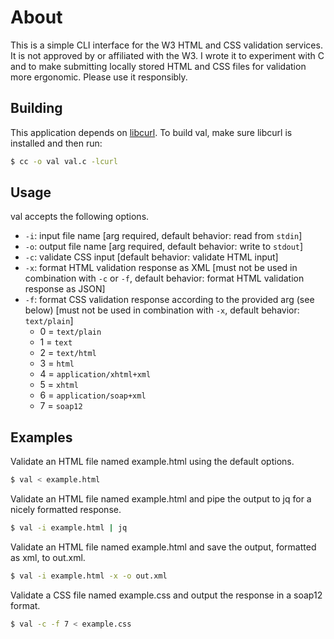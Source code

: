 # About
This is a simple CLI interface for the W3 HTML and CSS validation services. It is not approved by or affiliated with the W3. I wrote it to experiment with C and to make submitting locally stored HTML and CSS files for validation more ergonomic. Please use it responsibly.

## Building
This application depends on [libcurl](https://curl.se/libcurl/). To build val, make sure libcurl is installed and then run:
```bash
$ cc -o val val.c -lcurl
```

## Usage
val accepts the following options.
- `-i`: input file name [arg required, default behavior: read from `stdin`]
- `-o`: output file name [arg required, default behavior: write to `stdout`]
- `-c`: validate CSS input [default behavior: validate HTML input]
- `-x`: format HTML validation response as XML [must not be used in combination with `-c` or `-f`, default behavior: format HTML validation response as JSON]
- `-f`: format CSS validation response according to the provided arg (see below) [must not be used in combination with `-x`, default behavior: `text/plain`]
  - 0 = `text/plain`
  - 1 = `text`
  - 2 = `text/html`
  - 3 = `html`
  - 4 = `application/xhtml+xml`
  - 5 = `xhtml`
  - 6 = `application/soap+xml`
  - 7 = `soap12`

## Examples
Validate an HTML file named example.html using the default options.
```bash
$ val < example.html
```
Validate an HTML file named example.html and pipe the output to jq for a nicely formatted response.
```bash
$ val -i example.html | jq
```
Validate an HTML file named example.html and save the output, formatted as xml, to out.xml.
```bash
$ val -i example.html -x -o out.xml
```
Validate a CSS file named example.css and output the response in a soap12 format.
```bash
$ val -c -f 7 < example.css
```